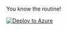 You know the routine!

[![Deploy to Azure](https://aka.ms/deploytoazurebutton)](https://portal.azure.com/#create/Microsoft.Template/uri/https%3A%2F%2Fgithub.com%2Fdark-binary%2FMicrosoftSentinel%2Fmain%2FDataConnectorDeployment%2FCortexXDR%2Fmaintemplate.json/createUIDefinitionUri/https%3A%2F%2Fgithub.com%2Fdark-binary%2FMicrosoftSentinel%2Fmain%2FDataConnectorDeployment%2FCortexXDR%2FcreateUiDefinition.json)
